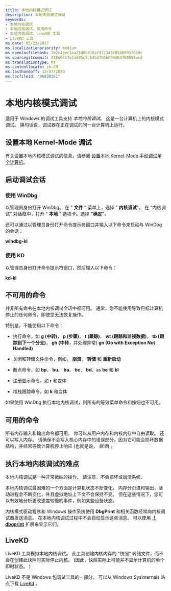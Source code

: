 ```yaml
---
title: 本地内核模式调试
description: 本地内核模式调试
keywords:
- 本地内核调试
- 本地内核调试，可用命令
- 本地内核调试，LiveKD 工具
- LiveKD 工具
ms.date: 05/23/2017
ms.localizationpriority: medium
ms.openlocfilehash: 1b2c49ec1ea25d0b818af972343f8540993f930c
ms.sourcegitcommit: 418e6617e2a695c9cb4b37b5b60e264760858acd
ms.translationtype: MT
ms.contentlocale: zh-CN
ms.lasthandoff: 12/07/2020
ms.locfileid: "96838361"
---
```

# <a name="local-kernel-mode-debugging"></a>本地内核模式调试


适用于 Windows 的调试工具支持 *本地内核调试*。 这是一台计算机上的内核模式调试。 换句话说，调试器在正在调试的同一台计算机上运行。

## <a name="span-idstarting_local_kernel_debuggingspanspan-idstarting_local_kernel_debuggingspansetting-up-local-kernel-mode-debugging"></a><span id="starting_local_kernel_debugging"></span><span id="STARTING_LOCAL_KERNEL_DEBUGGING"></span>设置本地 Kernel-Mode 调试


有关设置本地内核模式调试的信息，请参阅 [设置本地 Kernel-Mode 手动调试单个计算机](setting-up-local-kernel-debugging-of-a-single-computer-manually.md)。

## <a name="span-idstarting_the_debugging_sessionspanspan-idstarting_the_debugging_sessionspanspan-idstarting_the_debugging_sessionspanstarting-the-debugging-session"></a><span id="Starting_the_Debugging_Session"></span><span id="starting_the_debugging_session"></span><span id="STARTING_THE_DEBUGGING_SESSION"></span>启动调试会话


### <a name="span-idusing_windbgspanspan-idusing_windbgspanspan-idusing_windbgspanusing-windbg"></a><span id="Using_WinDbg"></span><span id="using_windbg"></span><span id="USING_WINDBG"></span>使用 WinDbg

以管理员身份打开 WinDbg。 在 " **文件** " 菜单上，选择 " **内核调试**"。 在 "内核调试" 对话框中，打开 " **本地** " 选项卡。选择 **"确定"**。

还可以通过以管理员身份打开命令提示符窗口并输入以下命令来启动与 WinDbg 的会话：

**windbg-kl**

### <a name="span-idusing_kdspanspan-idusing_kdspanspan-idusing_kdspanusing-kd"></a><span id="Using_KD"></span><span id="using_kd"></span><span id="USING_KD"></span>使用 KD

以管理员身份打开命令提示符窗口，然后输入以下命令：

**kd-kl**

## <a name="span-idcommands_that_are_not_availablespanspan-idcommands_that_are_not_availablespancommands-that-are-not-available"></a><span id="commands_that_are_not_available"></span><span id="COMMANDS_THAT_ARE_NOT_AVAILABLE"></span>不可用的命令


并非所有命令在本地内核调试会话中都可用。 通常，您不能使用导致目标计算机停止的任何命令，即使您无法恢复操作。

特别是，不能使用以下命令：

-   执行命令，如 **g (中转)**， **p (步骤)**， **t (跟踪)**， **wt (跟踪和监视数据)**， **tb (跟踪到下一个分支)**， **gh (中转**，并处理异常) **gn (Go with Exception Not Handled)**

-   关闭和转储文件命令，例如， **崩溃**、 **转储** 和 **重新启动**

-   断点命令，如 **bp**、 **bu**、 **ba**、 **bc**、 **bd**、as **be** 和 **bl**

-   注册显示命令，如 **r** 和变体

-   堆栈跟踪命令，如 **k** 和变体

如果使用 WinDbg 执行本地内核调试，则所有的等效菜单命令和按钮也不可用。

## <a name="span-idcommands_that_are_availablespanspan-idcommands_that_are_availablespancommands-that-are-available"></a><span id="commands_that_are_available"></span><span id="COMMANDS_THAT_ARE_AVAILABLE"></span>可用的命令


所有内存输入和输出命令都可用。 你可以从用户内存和内核内存中自由读取。 还可以写入内存。 请确保不会写入核心内存中的错误部分，因为它可能会损坏数据结构，并经常导致计算机停止响应 (也就是说， *崩溃*) 。

## <a name="span-iddifficulties_in_performing_local_kernel_debuggingspanspan-iddifficulties_in_performing_local_kernel_debuggingspandifficulties-in-performing-local-kernel-debugging"></a><span id="difficulties_in_performing_local_kernel_debugging"></span><span id="DIFFICULTIES_IN_PERFORMING_LOCAL_KERNEL_DEBUGGING"></span>执行本地内核调试的难点


本地内核调试是一种非常微妙的操作。 请注意，不会损坏或崩溃系统。

本地内核调试最困难的一个方面是计算机状态不断变化。 内存分页进和输出，活动进程会不断变化，并且虚拟地址上下文不会保持不变。 但在这些情况下，您可以有效地分析更改速度较慢的事件，例如某些设备状态。

内核模式驱动程序和 Windows 操作系统使用 **DbgPrint** 和相关函数经常向内核调试器发送消息。 在本地内核调试过程中不会自动显示这些消息。 可以使用 [**！ dbgprint**](-dbgprint.md) 扩展来显示它们。

## <a name="span-idlivekdspanspan-idlivekdspanlivekd"></a><span id="livekd"></span><span id="LIVEKD"></span>LiveKD


LiveKD 工具模拟本地内核调试。 此工具创建内核内存的 "快照" 转储文件，而不会在创建此快照时实际停止内核。  (因此，快照实际上可能并不显示计算机的单个即时状态。 ) 

LiveKD 不是 Windows 包调试工具的一部分。 可以从 Windows Sysinternals 站点下载 [LiveKd](/sysinternals/downloads/livekd) 。

 

